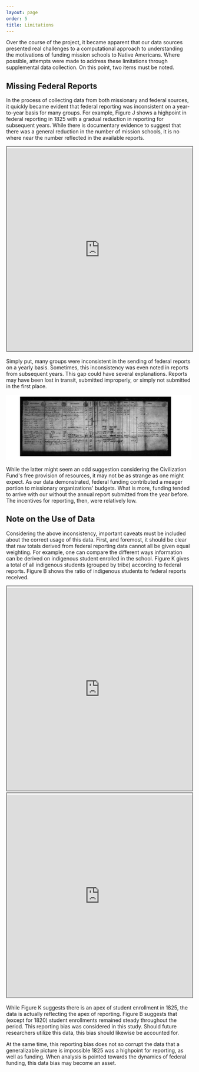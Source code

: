 ```yaml
---
layout: page
order: 5
title: Limitations
---
```


Over the course of the project, it became apparent that our data sources presented real challenges to a computational approach to understanding the motivations of funding mission schools to Native Americans. Where possible, attempts were made to address these limitations through supplemental data collection. On this point, two items must be noted.

## Missing Federal Reports

In the process of collecting data from both missionary and federal sources, it quickly became evident that federal reporting was inconsistent on a year-to-year basis for many groups. For example, Figure J shows a highpoint in federal reporting in 1825 with a gradual reduction in reporting for subsequent years. While there is documentary evidence to suggest that there was a general reduction in the number of mission schools, it is no where near the number reflected in the available reports.

<iframe title="J_report" width="100%" height="550" src="https://app.powerbi.com/view?r=eyJrIjoiNTUyZGRkZjUtYjA4Yi00YTljLThlMDktYWMzNjdkY2MzYTZjIiwidCI6Ijk3YTU4NTU0LTg5ZjYtNGQ1YS05ODA2LWRkMGVlMDg1ZDIzNSIsImMiOjN9" style="border:2px solid gray; padding-top: .25rem;" allowFullScreen="true"></iframe>

Simply put, many groups were inconsistent in the sending of federal reports on a yearly basis. Sometimes, this inconsistency was even noted in reports from subsequent years. This gap could have several explanations. Reports may have been lost in transit, submitted improperly, or simply not submitted in the first place.

![Failure to Submit Reports](https://raw.githubusercontent.com/alex-mayfield/fmsreport/gh-pages/assets/failure.png)

While the latter might seem an odd suggestion considering the Civilization Fund's free provision of resources, it may not be as strange as one might expect. As our data demonstrated, federal funding contributed a meager portion to missionary organizations' budgets. What is more, funding tended to arrive with our without the annual report submitted from the year before. The incentives for reporting, then, were relatively low.

## Note on the Use of Data

Considering the above inconsistency, important caveats must be included about the correct usage of this data. First, and foremost, it should be clear that raw totals derived from federal reporting data cannot all be given equal weighting. For example, one can compare the different ways information can be derived on indigenous student enrolled in the school. Figure K gives a total of all indigenous students (grouped by tribe) according to federal reports. Figure B shows the ratio of indigenous students to federal reports received.


<iframe title="K_students" width="100%" height="550" src="https://app.powerbi.com/view?r=eyJrIjoiMDdiNDY2MWEtNjFjNC00NWRlLWEzNjktZTI4MDIyNjQ5M2RiIiwidCI6Ijk3YTU4NTU0LTg5ZjYtNGQ1YS05ODA2LWRkMGVlMDg1ZDIzNSIsImMiOjN9" style="border:2px solid gray; padding-top: .25rem;" allowFullScreen="true"></iframe>

<iframe title="B_students" width="100%" height="550" src="https://app.powerbi.com/view?r=eyJrIjoiZjdhMGVmYWMtYzJiMi00OWU0LWFkMDMtNzQxZjFhOWYyMjU0IiwidCI6Ijk3YTU4NTU0LTg5ZjYtNGQ1YS05ODA2LWRkMGVlMDg1ZDIzNSIsImMiOjN9" style="border:2px solid gray; padding-top: .25rem;" allowFullScreen="true"></iframe>

While Figure K suggests there is an apex of student enrollment in 1825, the data is actually reflecting the apex of reporting. Figure B suggests that (except for 1820) student enrollments remained steady throughout the period. This reporting bias was considered in this study. Should future researchers utilize this data, this bias should likewise be accounted for.

At the same time, this reporting bias does not so corrupt the data that a generalizable picture is impossible 1825 was a highpoint for reporting, as well as funding. When analysis is pointed towards the dynamics of federal funding, this data bias may become an asset.
